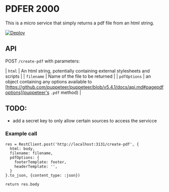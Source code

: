 # PDFER 2000

This is a micro service that simply returns a pdf file from an html string.

[![Deploy](https://www.herokucdn.com/deploy/button.svg)](https://heroku.com/deploy)


## API

POST `/create-pdf` with parameters:

| `html` | An html string, potentially containing external stylesheets and scripts |
| `filename` | Name of the file to be returned |
| `pdfOptions` | an object containing any options available to [https://github.com/puppeteer/puppeteer/blob/v5.4.1/docs/api.md#pagepdfoptions](puppeteer's `.pdf` method) |

## TODO:

- add a secret key to only allow certain sources to access the servicce


### Example call

```
res = RestClient.post('http://localhost:3131/create-pdf', {
  html: body,
  filename: filename,
  pdfOptions: {
    footerTemplate: footer,
    headerTemplate: '',
  }
}.to_json, {content_type: :json})

return res.body
```